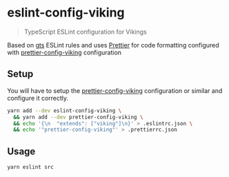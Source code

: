 # eslint-config-viking

> TypeScript ESLint configuration for Vikings

Based on [gts][gts-url] ESLint rules and uses [Prettier][prettier-url] for code
formatting configured with [prettier-config-viking][prettier-config-viking-url]
configuration

## Setup

You will have to setup the [prettier-config-viking][prettier-config-viking-url]
configuration or similar and configure it correctly.

```bash
yarn add --dev eslint-config-viking \
  && yarn add --dev prettier-config-viking \
  && echo '{\n  "extends": ["viking"]\n}' > .eslintrc.json \
  && echo '"prettier-config-viking"' > .prettierrc.json
```

## Usage

```bash
yarn eslint src
```

[gts-url]: https://github.com/google/gts
[prettier-url]: https://github.com/prettier/prettier
[prettier-config-viking-url]: https://www.npmjs.com/package/prettier-config-viking
